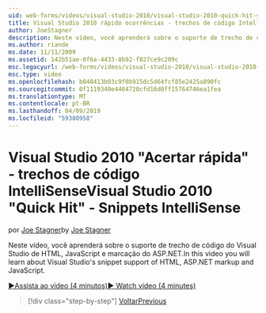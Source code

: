 ```yaml
---
uid: web-forms/videos/visual-studio-2010/visual-studio-2010-quick-hit-snippets-intellisense
title: Visual Studio 2010 rápido ocorrências - trechos de código IntelliSense | Microsoft Docs
author: JoeStagner
description: Neste vídeo, você aprenderá sobre o suporte de trecho de código do Visual Studio de HTML, JavaScript e marcação do ASP.NET.
ms.author: riande
ms.date: 11/11/2009
ms.assetid: 142b51ae-0f6a-4433-8b92-f827ce9c209c
msc.legacyurl: /web-forms/videos/visual-studio-2010/visual-studio-2010-quick-hit-snippets-intellisense
msc.type: video
ms.openlocfilehash: b048413b03c9f0b915dc5d64fcf85e2425a890fc
ms.sourcegitcommit: 0f1119340e4464720cfd16d0ff15764746ea1fea
ms.translationtype: MT
ms.contentlocale: pt-BR
ms.lasthandoff: 04/09/2019
ms.locfileid: "59380958"
---
```

# <a name="visual-studio-2010-quick-hit---snippets-intellisense"></a><span data-ttu-id="29005-103">Visual Studio 2010 "Acertar rápida" - trechos de código IntelliSense</span><span class="sxs-lookup"><span data-stu-id="29005-103">Visual Studio 2010 "Quick Hit" - Snippets IntelliSense</span></span>

<span data-ttu-id="29005-104">por [Joe Stagner](https://github.com/JoeStagner)</span><span class="sxs-lookup"><span data-stu-id="29005-104">by [Joe Stagner](https://github.com/JoeStagner)</span></span>

<span data-ttu-id="29005-105">Neste vídeo, você aprenderá sobre o suporte de trecho de código do Visual Studio de HTML, JavaScript e marcação do ASP.NET.</span><span class="sxs-lookup"><span data-stu-id="29005-105">In this video you will learn about Visual Studio's snippet support of HTML, ASP.NET markup and JavaScript.</span></span>

[<span data-ttu-id="29005-106">&#9654;Assista ao vídeo (4 minutos)</span><span class="sxs-lookup"><span data-stu-id="29005-106">&#9654; Watch video (4 minutes)</span></span>](https://channel9.msdn.com/Blogs/ASP-NET-Site-Videos/visual-studio-2010-quick-hit-snippets-intellisense)

> [!div class="step-by-step"]
> [<span data-ttu-id="29005-107">Voltar</span><span class="sxs-lookup"><span data-stu-id="29005-107">Previous</span></span>](visual-studio-2010-quick-hit-websites-instead-of-web-projects.md)
